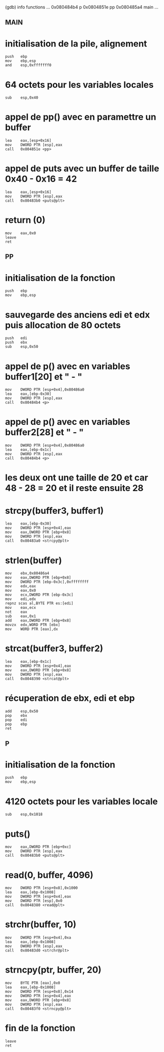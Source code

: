 (gdb) info functions
...
0x080484b4  p
0x0804851e  pp
0x080485a4  main
...

## MAIN

# initialisation de la pile, alignement
	push   ebp
	mov    ebp,esp
	and    esp,0xfffffff0

# 64 octets pour les variables locales
	sub    esp,0x40

# appel de pp() avec en paramettre un buffer
	lea    eax,[esp+0x16]
	mov    DWORD PTR [esp],eax
	call   0x804851e <pp>

# appel de puts avec un buffer de taille 0x40 - 0x16 = 42
	lea    eax,[esp+0x16]
	mov    DWORD PTR [esp],eax
	call   0x80483b0 <puts@plt>

# return (0)
	mov    eax,0x0
	leave  
	ret  


## PP

# initialisation de la fonction
	push   ebp
	mov    ebp,esp

# sauvegarde des anciens edi et edx puis allocation de 80 octets
	push   edi
	push   ebx
	sub    esp,0x50

# appel de p() avec en variables buffer1[20] et " - "
	mov    DWORD PTR [esp+0x4],0x80486a0
	lea    eax,[ebp-0x30]
	mov    DWORD PTR [esp],eax
	call   0x80484b4 <p>

# appel de p() avec en variables buffer2[28] et " - "
	mov    DWORD PTR [esp+0x4],0x80486a0
	lea    eax,[ebp-0x1c]
	mov    DWORD PTR [esp],eax
	call   0x80484b4 <p>
# les deux ont une taille de 20 et car 48 - 28 = 20 et il reste ensuite 28

# strcpy(buffer3, buffer1)
	lea    eax,[ebp-0x30]
	mov    DWORD PTR [esp+0x4],eax
	mov    eax,DWORD PTR [ebp+0x8]
	mov    DWORD PTR [esp],eax
	call   0x80483a0 <strcpy@plt>

# strlen(buffer)
	mov    ebx,0x80486a4
	mov    eax,DWORD PTR [ebp+0x8]
	mov    DWORD PTR [ebp-0x3c],0xffffffff
	mov    edx,eax
	mov    eax,0x0
	mov    ecx,DWORD PTR [ebp-0x3c]
	mov    edi,edx
	repnz scas al,BYTE PTR es:[edi]
	mov    eax,ecx
	not    eax
	sub    eax,0x1
	add    eax,DWORD PTR [ebp+0x8]
	movzx  edx,WORD PTR [ebx]
	mov    WORD PTR [eax],dx

# strcat(buffer3, buffer2)
	lea    eax,[ebp-0x1c]
	mov    DWORD PTR [esp+0x4],eax
	mov    eax,DWORD PTR [ebp+0x8]
	mov    DWORD PTR [esp],eax
	call   0x8048390 <strcat@plt>

# récuperation de ebx, edi et ebp
	add    esp,0x50
	pop    ebx
	pop    edi
	pop    ebp
	ret    


## P

# initialisation de la fonction
	push   ebp
	mov    ebp,esp

# 4120 octets pour les variables locale
	sub    esp,0x1018

# puts()
	mov    eax,DWORD PTR [ebp+0xc]
	mov    DWORD PTR [esp],eax
	call   0x80483b0 <puts@plt>

# read(0, buffer, 4096)
	mov    DWORD PTR [esp+0x8],0x1000
	lea    eax,[ebp-0x1008]
	mov    DWORD PTR [esp+0x4],eax
	mov    DWORD PTR [esp],0x0
	call   0x8048380 <read@plt>

# strchr(buffer, 10)
	mov    DWORD PTR [esp+0x4],0xa
	lea    eax,[ebp-0x1008]
	mov    DWORD PTR [esp],eax
	call   0x80483d0 <strchr@plt>

# strncpy(ptr, buffer, 20)
	mov    BYTE PTR [eax],0x0
	lea    eax,[ebp-0x1008]
	mov    DWORD PTR [esp+0x8],0x14
	mov    DWORD PTR [esp+0x4],eax
	mov    eax,DWORD PTR [ebp+0x8]
	mov    DWORD PTR [esp],eax
	call   0x80483f0 <strncpy@plt>

# fin de la fonction
	leave  
	ret  